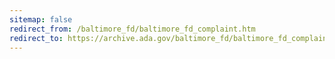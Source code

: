```yaml
---
sitemap: false 
redirect_from: /baltimore_fd/baltimore_fd_complaint.htm 
redirect_to: https://archive.ada.gov/baltimore_fd/baltimore_fd_complaint.htm 
---
```

